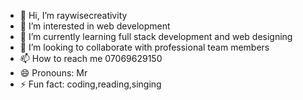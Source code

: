 - 👋 Hi, I’m raywisecreativity
- 👀 I’m interested in web development
- 🌱 I’m currently learning full stack development and web designing
- 💞️ I’m looking to collaborate with professional team members
- 📫 How to reach me 07069629150
- 😄 Pronouns: Mr
- ⚡ Fun fact: coding,reading,singing

<!---
raywisecreativity/raywisecreativity is a ✨ special ✨ repository because its `README.md` (this file) appears on your GitHub profile.
You can click the Preview link to take a look at your changes.
--->
